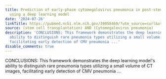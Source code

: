 ```yaml
---
title: Prediction of early-phase cytomegalovirus pneumonia in post-stem cell transplantation
  using a deep learning model
date: '2024-07-26'
linkTitle: https://pubmed.ncbi.nlm.nih.gov/39058469/?utm_source=curl&utm_medium=rss&utm_campaign=pubmed-2&utm_content=1jUKNaekwK5-jhnLOsYRQeEvu-lGfd382Ao3uOl7PziqjjxYZK&fc=20220919201732&ff=20240727182708&v=2.18.0.post9+e462414
source: (stem cell transplantation) AND (Cytomegalovirus pneumonia)
description: 'CONCLUSIONS: This framework demonstrates the deep learning model''s
  ability to distinguish rare pneumonia types utilizing a small volume of CT images,
  facilitating early detection of CMV pneumonia ...'
disable_comments: true
---
```

CONCLUSIONS: This framework demonstrates the deep learning model's ability to distinguish rare pneumonia types utilizing a small volume of CT images, facilitating early detection of CMV pneumonia ...